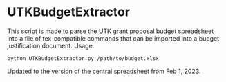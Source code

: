 # UTKBudgetExtractor

This script is made to parse the UTK grant proposal budget spreadsheet into a file of tex-compatible commands that can be imported into a budget justification document. Usage:

```
python UTKBudgetExtractor.py /path/to/budget.xlsx
```

Updated to the version of the central spreadsheet from Feb 1, 2023.
